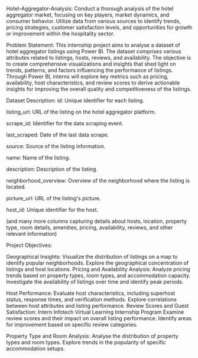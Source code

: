 Hotel-Aggregator-Analysis:
Conduct a thorough analysis of the hotel aggregator market, focusing on key players, market dynamics, and consumer behavior. Utilize data from various sources to identify trends, pricing strategies, customer satisfaction levels, and opportunities for growth or improvement within the hospitality sector.

Problem Statement:
This internship project aims to analyse a dataset of hotel aggregator listings using Power BI. The dataset comprises various attributes related to listings, hosts, reviews, and availability. The objective is to create comprehensive visualizations and insights that shed light on trends, patterns, and factors influencing the performance of listings. Through Power BI, interns will explore key metrics such as pricing, availability, host characteristics, and review scores to derive actionable insights for improving the overall quality and competitiveness of the listings.

Dataset Description:
id: Unique identifier for each listing.

listing_url: URL of the listing on the hotel aggregator platform.

scrape_id: Identifier for the data scraping event.

last_scraped: Date of the last data scrape.

source: Source of the listing information.

name: Name of the listing.

description: Description of the listing.

neighborhood_overview: Overview of the neighborhood where the listing is located.

picture_url: URL of the listing's picture.

host_id: Unique identifier for the host.

(and many more columns capturing details about hosts, location, property type, room details, amenities, pricing, availability, reviews, and other relevant information)

Project Objectives:

Geographical Insights:
Visualize the distribution of listings on a map to identify popular neighborhoods.
Explore the geographical concentration of listings and host locations.
Pricing and Availability Analysis:
Analyze pricing trends based on property types, room types, and accommodation capacity.
Investigate the availability of listings over time and identify peak periods.

Host Performance:
Evaluate host characteristics, including superhost status, response times, and verification methods.
Explore correlations between host attributes and listing performance.
Review Scores and Guest Satisfaction: Intern Infotech Virtual Learning Internship Program
Examine review scores and their impact on overall listing performance.
Identify areas for improvement based on specific review categories.

Property Type and Room Analysis:
Analyse the distribution of property types and room types.
Explore trends in the popularity of specific accommodation setups.
